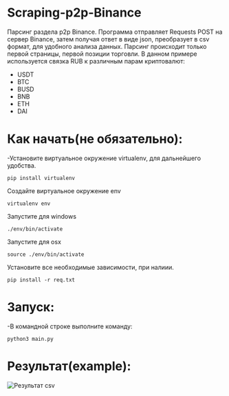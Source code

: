 # Scraping-p2p-Binance
Парсинг раздела p2p Binance. Программа отправляет Requests POST на сервер Binance, затем получая ответ в виде json, преобразует в csv формат, для удобного анализа данных. Парсинг происходит только первой страницы, первой позиции торговли. В данном примере используется связка RUB к различным парам криптовалют:
* USDT
* BTC
* BUSD
* BNB
* ETH
* DAI

# Как начать(не обязательно):
-Установите виртуальное окружение virtualenv, для дальнейшего удобства.
```
pip install virtualenv
```
Создайте виртуальное окружение env
```
virtualenv env
```
Запустите для windows
```
./env/bin/activate
```
Запустите для osx
```
source ./env/bin/activate
```
Установите все необходимые зависимости, при налиии.
```
pip install -r req.txt
```
# Запуск:
-В командной строке выполните команду:
```
python3 main.py
```
# Результат(example):
![Результат csv](https://i.postimg.cc/c4tvNJLF/2023-04-17-12-09-12.png)


